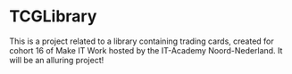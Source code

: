 # TCGLibrary

This is a project related to a library containing trading cards, created for cohort 16 of Make IT Work hosted by the IT-Academy Noord-Nederland.
It will be an alluring project!
